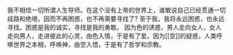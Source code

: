 我不相信一切所谓人生导师。在这个没有上帝的世界上，谁敢说自己已经贯通一切歧路和绝境，因而不再困惑，也不再需要寻找了?
至于我，我将永远困惑，也永远寻找。困惑是我的诚实，寻找是我的勇敢。
因为色的诱惑，男人走向女人，女人走向男人，走进彼此的心灵，由色入情，于是有了爱。因为[[空]]的疑惑，人类呼唤世界之本相，呼唤神，由空入悟，于是有了哲学和宗教。